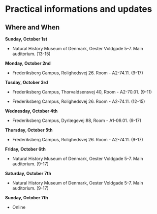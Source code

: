 # Practical informations and updates

#### 



## Where and When
**Sunday, October 1st**

- Natural History Museum of Denmark, Oester Voldgade 5-7. Main auditorium. (13-15)

**Monday, October 2nd**

- Frederiksberg Campus, Rolighedsvej 26. Room - A2-74.11. (9-17)

**Tusday, October 3rd**

- Frederiksberg Campus, Thorvaldsensvej 40, Room - A2-70.01. (9-11)
  
- Frederiksberg Campus, Rolighedsvej 26. Room - A2-74.11. (12-15)

**Wednesday, October 4th**

- Frederiksberg Campus, Dyrlægevej 88, 	Room - A1-09.01. (9-17)

**Thursday, October 5th**

- Frederiksberg Campus, Rolighedsvej 26. Room - A2-74.11. (9-17)

**Friday, October 6th**

- Natural History Museum of Denmark, Oester Voldgade 5-7. Main auditorium. (9-17)

**Saturday, October 7th**

- Natural History Museum of Denmark, Oester Voldgade 5-7. Main auditorium. (9-17)

**Sunday, October 7th**
- Online 
  
